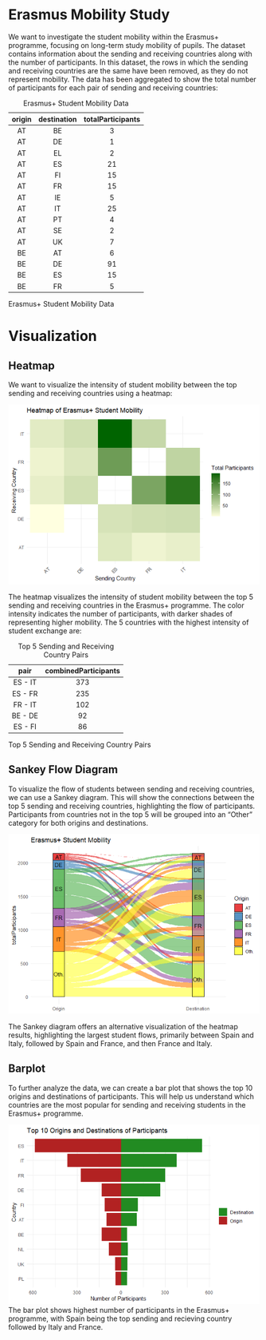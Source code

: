 # Erasmus Mobility Study

We want to investigate the student mobility within the Erasmus+
programme, focusing on long-term study mobility of pupils. The dataset
contains information about the sending and receiving countries along
with the number of participants. In this dataset, the rows in which the
sending and receiving countries are the same have been removed, as they
do not represent mobility. The data has been aggregated to show the
total number of participants for each pair of sending and receiving
countries:

<table>
<caption>Erasmus+ Student Mobility Data</caption>
<thead>
<tr class="header">
<th style="text-align: center;">origin</th>
<th style="text-align: center;">destination</th>
<th style="text-align: center;">totalParticipants</th>
</tr>
</thead>
<tbody>
<tr class="odd">
<td style="text-align: center;">AT</td>
<td style="text-align: center;">BE</td>
<td style="text-align: center;">3</td>
</tr>
<tr class="even">
<td style="text-align: center;">AT</td>
<td style="text-align: center;">DE</td>
<td style="text-align: center;">1</td>
</tr>
<tr class="odd">
<td style="text-align: center;">AT</td>
<td style="text-align: center;">EL</td>
<td style="text-align: center;">2</td>
</tr>
<tr class="even">
<td style="text-align: center;">AT</td>
<td style="text-align: center;">ES</td>
<td style="text-align: center;">21</td>
</tr>
<tr class="odd">
<td style="text-align: center;">AT</td>
<td style="text-align: center;">FI</td>
<td style="text-align: center;">15</td>
</tr>
<tr class="even">
<td style="text-align: center;">AT</td>
<td style="text-align: center;">FR</td>
<td style="text-align: center;">15</td>
</tr>
<tr class="odd">
<td style="text-align: center;">AT</td>
<td style="text-align: center;">IE</td>
<td style="text-align: center;">5</td>
</tr>
<tr class="even">
<td style="text-align: center;">AT</td>
<td style="text-align: center;">IT</td>
<td style="text-align: center;">25</td>
</tr>
<tr class="odd">
<td style="text-align: center;">AT</td>
<td style="text-align: center;">PT</td>
<td style="text-align: center;">4</td>
</tr>
<tr class="even">
<td style="text-align: center;">AT</td>
<td style="text-align: center;">SE</td>
<td style="text-align: center;">2</td>
</tr>
<tr class="odd">
<td style="text-align: center;">AT</td>
<td style="text-align: center;">UK</td>
<td style="text-align: center;">7</td>
</tr>
<tr class="even">
<td style="text-align: center;">BE</td>
<td style="text-align: center;">AT</td>
<td style="text-align: center;">6</td>
</tr>
<tr class="odd">
<td style="text-align: center;">BE</td>
<td style="text-align: center;">DE</td>
<td style="text-align: center;">91</td>
</tr>
<tr class="even">
<td style="text-align: center;">BE</td>
<td style="text-align: center;">ES</td>
<td style="text-align: center;">15</td>
</tr>
<tr class="odd">
<td style="text-align: center;">BE</td>
<td style="text-align: center;">FR</td>
<td style="text-align: center;">5</td>
</tr>
</tbody>
</table>

Erasmus+ Student Mobility Data

# Visualization

## Heatmap

We want to visualize the intensity of student mobility between the top
sending and receiving countries using a heatmap:

![](natali-mmx_files/figure-markdown_strict/heatmap-1.png)

The heatmap visualizes the intensity of student mobility between the top
5 sending and receiving countries in the Erasmus+ programme. The color
intensity indicates the number of participants, with darker shades of
representing higher mobility. The 5 countries with the highest intensity
of student exchange are:

<table>
<caption>Top 5 Sending and Receiving Country Pairs</caption>
<thead>
<tr class="header">
<th style="text-align: center;">pair</th>
<th style="text-align: center;">combinedParticipants</th>
</tr>
</thead>
<tbody>
<tr class="odd">
<td style="text-align: center;">ES - IT</td>
<td style="text-align: center;">373</td>
</tr>
<tr class="even">
<td style="text-align: center;">ES - FR</td>
<td style="text-align: center;">235</td>
</tr>
<tr class="odd">
<td style="text-align: center;">FR - IT</td>
<td style="text-align: center;">102</td>
</tr>
<tr class="even">
<td style="text-align: center;">BE - DE</td>
<td style="text-align: center;">92</td>
</tr>
<tr class="odd">
<td style="text-align: center;">ES - FI</td>
<td style="text-align: center;">86</td>
</tr>
</tbody>
</table>

Top 5 Sending and Receiving Country Pairs

## Sankey Flow Diagram

To visualize the flow of students between sending and receiving
countries, we can use a Sankey diagram. This will show the connections
between the top 5 sending and receiving countries, highlighting the flow
of participants. Participants from countries not in the top 5 will be
grouped into an “Other” category for both origins and destinations.

![](natali-mmx_files/figure-markdown_strict/sankeyDiagram-1.png)

The Sankey diagram offers an alternative visualization of the heatmap
results, highlighting the largest student flows, primarily between Spain
and Italy, followed by Spain and France, and then France and Italy.

## Barplot

To further analyze the data, we can create a bar plot that shows the top
10 origins and destinations of participants. This will help us
understand which countries are the most popular for sending and
receiving students in the Erasmus+ programme.

![](natali-mmx_files/figure-markdown_strict/barplot-1.png) The bar plot
shows highest number of participants in the Erasmus+ programme, with
Spain being the top sending and recieving country followed by Italy and
France.
